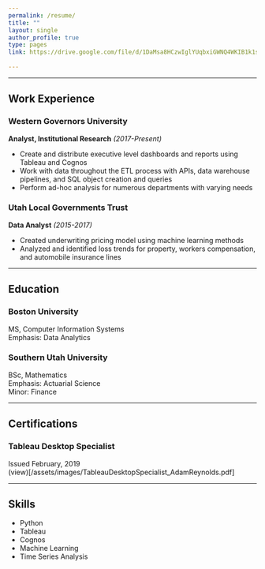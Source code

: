 ```yaml
---
permalink: /resume/
title: ""
layout: single
author_profile: true
type: pages
link: https://drive.google.com/file/d/1DaMsa8HCzwIglYUqbxiGWNQ4WKIB1k1s/view
      
---
```



------
## Work Experience

### **Western Governors University**
**Analyst, Institutional Research** *(2017-Present)*

* Create and distribute executive level dashboards and reports using Tableau and Cognos
* Work with data throughout the ETL process with APIs, data warehouse pipelines, and SQL object creation and queries
* Perform ad-hoc analysis for numerous departments with varying needs

### **Utah Local Governments Trust**
**Data Analyst** *(2015-2017)*

* Created underwriting pricing model using machine learning methods
* Analyzed and identified loss trends for property, workers compensation, and automobile insurance lines  

------  
## Education

### Boston University
MS, Computer Information Systems  
Emphasis: Data Analytics


### Southern Utah University
BSc, Mathematics  
Emphasis: Actuarial Science  
Minor: Finance  

------
## Certifications

### Tableau Desktop Specialist
Issued February, 2019  
(view)[/assets/images/TableauDesktopSpecialist_AdamReynolds.pdf]

------
## Skills
* Python
* Tableau
* Cognos
* Machine Learning
* Time Series Analysis



